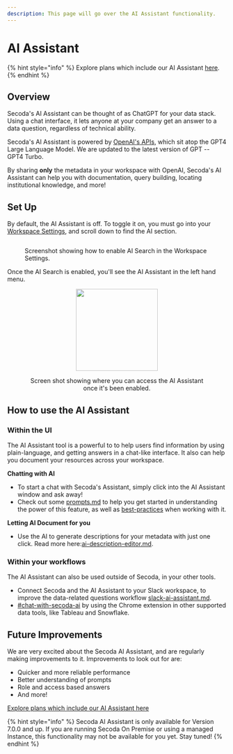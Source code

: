 ```yaml
---
description: This page will go over the AI Assistant functionality.
---
```


# AI Assistant

{% hint style="info" %}
Explore plans which include our AI Assistant [here](https://www.secoda.co/pricing).
{% endhint %}

## Overview

Secoda's AI Assistant can be thought of as ChatGPT for your data stack. Using a chat interface, it lets anyone at your company get an answer to a data question, regardless of technical ability.

Secoda's AI Assistant is powered by [OpenAI's APIs](https://openai.com/product), which sit atop the GPT4 Large Language Model. We are updated to the latest version of GPT -- GPT4 Turbo.&#x20;

By sharing **only** the metadata in your workspace with OpenAI, Secoda's AI Assistant can help you with documentation, query building, locating institutional knowledge, and more!

## Set Up

By default, the AI Assistant is off. To toggle it on, you must go into your [Workspace Settings](https://app.secoda.co/settings/workspace), and scroll down to find the AI section.

<figure><img src="https://secoda-public-media-assets.s3.amazonaws.com/Screenshot%202023-04-26%20at%202.23.16%20PM.png" alt=""><figcaption><p>Screenshot showing how to enable AI Search in the Workspace Settings.</p></figcaption></figure>

Once the AI Search is enabled, you'll see the AI Assistant in the left hand menu.

<div align="center">

<figure><img src="https://secoda-public-media-assets.s3.amazonaws.com/Screenshot%202023-04-26%20at%202.23.38%20PM.png" alt="" width="188"><figcaption><p>Screen shot showing where you can access the AI Assistant once it's been enabled.</p></figcaption></figure>

</div>

## How to use the AI Assistant

### Within the UI

The AI Assistant tool is a powerful to to help users find information by using plain-language, and getting answers in a chat-like interface. It also can help you document your resources across your workspace.

**Chatting with AI**&#x20;

* To start a chat with Secoda's Assistant, simply click into the AI Assistant window and ask away!&#x20;
* Check out some [prompts.md](prompts.md "mention") to help you get started in understanding the power of this feature, as well as [best-practices](../../best-practices/ "mention") when working with it.

**Letting AI Document for you**

* Use the AI to generate descriptions for your metadata with just one click. Read more here:[ai-description-editor.md](../../resource-and-metadata-management/add-documentation/ai-description-editor.md "mention").

### Within your workflows

The AI Assistant can also be used outside of Secoda, in your other tools.

* Connect Secoda and the AI Assistant to your Slack workspace, to improve the data-related questions workflow [slack-ai-assistant.md](../../integrations/productivity-tools/slack-connection/slack-ai-assistant.md "mention").
* [#chat-with-secoda-ai](../chrome-extension.md#chat-with-secoda-ai "mention") by using the Chrome extension in other supported data tools, like Tableau and Snowflake.

## Future Improvements

We are very excited about the Secoda AI Assistant, and are regularly making improvements to it. Improvements to look out for are:

* Quicker and more reliable performance
* Better understanding of prompts
* Role and access based answers
* And more!

[Explore plans which include our AI Assistant here](https://docs.secoda.co/features/ai-assistant)

{% hint style="info" %}
Secoda AI Assistant is only available for Version 7.0.0 and up. If you are running Secoda On Premise or using a managed Instance, this functionality may not be available for you yet. Stay tuned!
{% endhint %}
